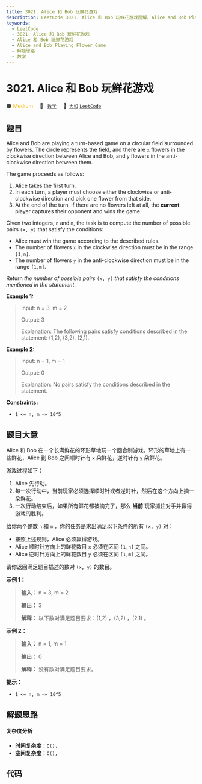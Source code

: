 ```yaml
---
title: 3021. Alice 和 Bob 玩鲜花游戏
description: LeetCode 3021. Alice 和 Bob 玩鲜花游戏题解，Alice and Bob Playing Flower Game，包含解题思路、复杂度分析以及完整的 JavaScript 代码实现。
keywords:
  - LeetCode
  - 3021. Alice 和 Bob 玩鲜花游戏
  - Alice 和 Bob 玩鲜花游戏
  - Alice and Bob Playing Flower Game
  - 解题思路
  - 数学
---
```


# 3021. Alice 和 Bob 玩鲜花游戏

🟠 <font color=#ffb800>Medium</font>&emsp; 🔖&ensp; [`数学`](/tag/math.md)&emsp; 🔗&ensp;[`力扣`](https://leetcode.cn/problems/alice-and-bob-playing-flower-game) [`LeetCode`](https://leetcode.com/problems/alice-and-bob-playing-flower-game)

## 题目

Alice and Bob are playing a turn-based game on a circular field surrounded by
flowers. The circle represents the field, and there are `x` flowers in the
clockwise direction between Alice and Bob, and `y` flowers in the anti-
clockwise direction between them.

The game proceeds as follows:

  1. Alice takes the first turn.
  2. In each turn, a player must choose either the clockwise or anti-clockwise direction and pick one flower from that side.
  3. At the end of the turn, if there are no flowers left at all, the **current** player captures their opponent and wins the game.

Given two integers, `n` and `m`, the task is to compute the number of possible
pairs `(x, y)` that satisfy the conditions:

  * Alice must win the game according to the described rules.
  * The number of flowers `x` in the clockwise direction must be in the range `[1,n]`.
  * The number of flowers `y` in the anti-clockwise direction must be in the range `[1,m]`.

Return _the number of possible pairs_ `(x, y)` _that satisfy the conditions
mentioned in the statement_.



**Example 1:**

> Input: n = 3, m = 2
> 
> Output: 3
> 
> Explanation: The following pairs satisfy conditions described in the statement: (1,2), (3,2), (2,1).

**Example 2:**

> Input: n = 1, m = 1
> 
> Output: 0
> 
> Explanation: No pairs satisfy the conditions described in the statement.

**Constraints:**

  * `1 <= n, m <= 10^5`


## 题目大意

Alice 和 Bob 在一个长满鲜花的环形草地玩一个回合制游戏。环形的草地上有一些鲜花，Alice 到 Bob 之间顺时针有 `x` 朵鲜花，逆时针有
`y` 朵鲜花。

游戏过程如下：

  1. Alice 先行动。
  2. 每一次行动中，当前玩家必须选择顺时针或者逆时针，然后在这个方向上摘一朵鲜花。
  3. 一次行动结束后，如果所有鲜花都被摘完了，那么 **当前**  玩家抓住对手并赢得游戏的胜利。

给你两个整数 `n` 和 `m` ，你的任务是求出满足以下条件的所有 `(x, y)` 对：

  * 按照上述规则，Alice 必须赢得游戏。
  * Alice 顺时针方向上的鲜花数目 `x` 必须在区间 `[1,n]` 之间。
  * Alice 逆时针方向上的鲜花数目 `y` 必须在区间 `[1,m]` 之间。

请你返回满足题目描述的数对 `(x, y)` 的数目。



**示例 1：**

> 
> 
> 
> 
> 
> **输入：** n = 3, m = 2
> 
> **输出：** 3
> 
> **解释：** 以下数对满足题目要求：(1,2) ，(3,2) ，(2,1) 。
> 
> 

**示例 2：**

> 
> 
> 
> 
> 
> **输入：** n = 1, m = 1
> 
> **输出：** 0
> 
> **解释：** 没有数对满足题目要求。
> 
> 



**提示：**

  * `1 <= n, m <= 10^5`


## 解题思路

#### 复杂度分析

- **时间复杂度**：`O()`，
- **空间复杂度**：`O()`，

## 代码

```javascript

```
